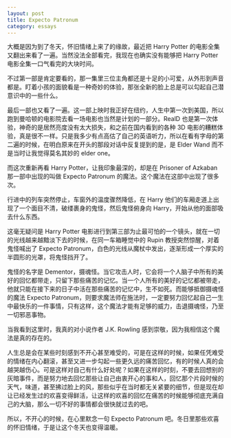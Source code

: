 ```yaml
---
layout: post
title: Expecto Patronum
category: essays
---
```


大概是因为到了冬天，怀旧情绪上来了的缘故，最近把 Harry Potter 的电影全集又翻出来看了一遍。当然没法全部看完，我现在也确实没有能够把 Harry Potter 电影全集一口气看完的大块时间。

不过第一部是肯定要看的，那一集里三位主角都还是十足的小可爱，从外形到声音都是。盯着小孩的面貌看是一种奇妙的体验，那张全新的脸上总是可以勾起自己潜意识中的一些什么。

最后一部也又看了一遍。这一部上映时我正好在纽约，人生中第一次到美国，所以跑到曼哈顿的电影院去看一场电影也当然是计划的一部分。RealD 也是第一次体验，神奇的是居然亮度没有太大损失，和之前在国内看到的各种 3D 电影的糟糕体验，真是很不一样。只是我多少有点高估了自己的英语听力，所以在看有字母的第二遍的时候，在明白原来在开头的那段对话中反复提到的是，是 Elder Wand 而不是当时让我觉得莫名其妙的 elder one。

而这次重新再看 Harry Potter，让我印象最深的，却是在 Prisoner of Azkaban 那一部中出现的叫做 Expecto Patronum 的魔法。这个魔法在这部中出现了很多次。

行进中的列车突然停止，车窗外的温度骤然降低，在 Harry 他们的车厢走道上出现了一个面目不清，破缕裹身的鬼怪，然后鬼怪俯身向 Harry，开始从他的面部吸去什么东西。

这毫无疑问是 Harry Potter 电影进行到第三部为止最可怕的一个镜头，就在一切的光线越来越黯淡下去的时候，在同一车箱睡觉中的 Rupin 教授突然惊醒，对着鬼怪喊出了 Expecto Patronum，白色的光线从魔杖中发出，逐渐形成一个厚实的半圆形的光罩，将鬼怪挡开了。

鬼怪的名字是 Dementor，摄魂怪。当它攻击人时，它会将一个人脑子中所有的美好的回忆都带走，只留下那些痛苦的记忆。当一个人所有的美好的记忆都被带走，他就只能在接下来的日子中活在那些痛苦的记忆中，生不如死。而能够抵御摄魂怪的魔法 Expecto Patronum，则要求魔法师在施法时，一定要努力回忆起自己一生中最快乐的一件事情，只有这样，这个魔法才能有足够的威力，击退摄魂怪，乃至一切邪恶事物。

当我看到这里时，我真的对小说作者 J.K. Rowling 感到崇敬，因为我相信这个魔法是真的存在的。

人生总是会在某些时刻感到不开心甚至难受的，可是在这样的时候，如果任凭难受的情绪在内心翻滚，甚至又进一步勾起一些更久远的痛苦回忆，有的时候人真的会越哭越伤心。可是这样对自己有什么好处呢？如果在这样的时刻，不要去回想别的灰暗事件，而是努力地去回忆那些让自己由衷开心的事和人，回忆那个片段时候的天气，味道，甚至拂过脸上的风，那些似乎在当时都无关紧要的细节，但是现在却让已经发生过的欢喜变得鲜活，让这样的欢喜的回忆在痛苦的时候能够彻底充满自己的大脑，那么一切不好的事情都会很快就过去的吧。

所以，不开心的时候，在心里默念一句 Expecto Patronum 吧。冬日里那些欢喜的怀旧情绪，于是让这个冬天也变得温暖。